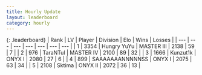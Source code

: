 ```yaml
---
title: Hourly Update
layout: leaderboard
category: hourly
---
```


{: .leaderboard}
| Rank | LV | Player | Division | Elo | Wins | Losses |
| --- | --- | --- | --- | --- | --- | --- |
| <span data-change="0">1</span> | 3354 | <span title="ID: 164871">Hungry YuYu</span> | MASTER III | <span data-change="0">2138</span> | <span data-change="0">59</span> | <span data-change="0">7</span> |
| <span data-change="0">2</span> | 976 | <span title="ID: 285323">TaraNTul</span> | MASTER IV | <span data-change="0">2100</span> | <span data-change="1">89</span> | <span data-change="1">32</span> |
| <span data-change="0">3</span> | 1666 | <span title="ID: 392407">Kunzut1k</span> | ONYX I | <span data-change="0">2080</span> | <span data-change="0">27</span> | <span data-change="0">6</span> |
| <span data-change="1">4</span> | 899 | <span title="ID: 174294">SAAAAAAANNNNNSS</span> | ONYX I | <span data-change="3">2075</span> | <span data-change="5">63</span> | <span data-change="4">34</span> |
| <span data-change="-1">5</span> | 2108 | <span title="ID: 353063">Sktima</span> | ONYX II | <span data-change="0">2072</span> | <span data-change="0">36</span> | <span data-change="0">13</span> |